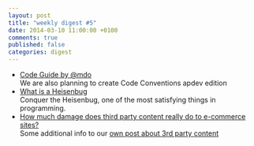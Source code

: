 ```yaml
---
layout: post
title: "weekly digest #5"
date: 2014-03-10 11:00:00 +0100
comments: true
published: false
categories: digest
---
```

- [Code Guide by @mdo](http://mdo.github.io/code-guide/)  
We are also planning to create Code Conventions apdev edition
- [What is a Heisenbug](http://en.wikipedia.org/wiki/Heisenbug)  
Conquer the Heisenbug, one of the most satisfying things in programming.
- [How much damage does third party content really do to e-commerce sites?](http://blog.intechnica.co.uk/2014/03/07/how-much-damage-does-third-party-content-really-do-to-ecommerce-sites-report/)  
Some additional info to our [own post about 3rd party content](http://apdevblog.com/mobile-performance-and-how-it-suffers-from-3rd-party-content/)